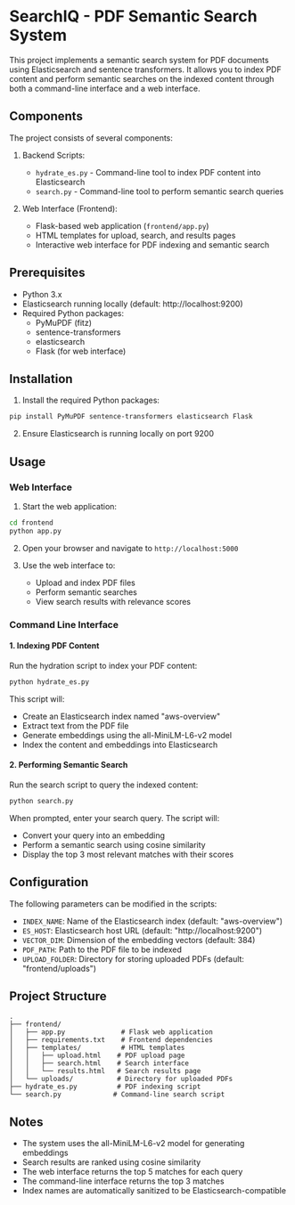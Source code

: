# SearchIQ - PDF Semantic Search System

This project implements a semantic search system for PDF documents using Elasticsearch and sentence transformers. It allows you to index PDF content and perform semantic searches on the indexed content through both a command-line interface and a web interface.

## Components

The project consists of several components:

1. Backend Scripts:
   - `hydrate_es.py` - Command-line tool to index PDF content into Elasticsearch
   - `search.py` - Command-line tool to perform semantic search queries

2. Web Interface (Frontend):
   - Flask-based web application (`frontend/app.py`)
   - HTML templates for upload, search, and results pages
   - Interactive web interface for PDF indexing and semantic search

## Prerequisites

- Python 3.x
- Elasticsearch running locally (default: http://localhost:9200)
- Required Python packages:
  - PyMuPDF (fitz)
  - sentence-transformers
  - elasticsearch
  - Flask (for web interface)

## Installation

1. Install the required Python packages:
```bash
pip install PyMuPDF sentence-transformers elasticsearch Flask
```

2. Ensure Elasticsearch is running locally on port 9200

## Usage

### Web Interface

1. Start the web application:
```bash
cd frontend
python app.py
```

2. Open your browser and navigate to `http://localhost:5000`

3. Use the web interface to:
   - Upload and index PDF files
   - Perform semantic searches
   - View search results with relevance scores

### Command Line Interface

#### 1. Indexing PDF Content

Run the hydration script to index your PDF content:
```bash
python hydrate_es.py
```

This script will:
- Create an Elasticsearch index named "aws-overview"
- Extract text from the PDF file
- Generate embeddings using the all-MiniLM-L6-v2 model
- Index the content and embeddings into Elasticsearch

#### 2. Performing Semantic Search

Run the search script to query the indexed content:
```bash
python search.py
```

When prompted, enter your search query. The script will:
- Convert your query into an embedding
- Perform a semantic search using cosine similarity
- Display the top 3 most relevant matches with their scores

## Configuration

The following parameters can be modified in the scripts:

- `INDEX_NAME`: Name of the Elasticsearch index (default: "aws-overview")
- `ES_HOST`: Elasticsearch host URL (default: "http://localhost:9200")
- `VECTOR_DIM`: Dimension of the embedding vectors (default: 384)
- `PDF_PATH`: Path to the PDF file to be indexed
- `UPLOAD_FOLDER`: Directory for storing uploaded PDFs (default: "frontend/uploads")

## Project Structure

```
.
├── frontend/
│   ├── app.py              # Flask web application
│   ├── requirements.txt    # Frontend dependencies
│   ├── templates/          # HTML templates
│   │   ├── upload.html    # PDF upload page
│   │   ├── search.html    # Search interface
│   │   └── results.html   # Search results page
│   └── uploads/           # Directory for uploaded PDFs
├── hydrate_es.py          # PDF indexing script
└── search.py             # Command-line search script
```

## Notes

- The system uses the all-MiniLM-L6-v2 model for generating embeddings
- Search results are ranked using cosine similarity
- The web interface returns the top 5 matches for each query
- The command-line interface returns the top 3 matches
- Index names are automatically sanitized to be Elasticsearch-compatible 